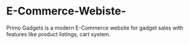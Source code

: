 # E-Commerce-Webiste-
Primo Gadgets is a modern E-Commerce website for gadget sales with features like product listings, cart system.
